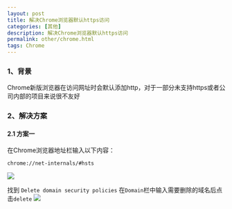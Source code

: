 ```yaml
---
layout: post
title: 解决Chrome浏览器默认https访问
categories: [其他]
description: 解决Chrome浏览器默认https访问
permalink: other/chrome.html
tags: Chrome
---
```



### 1、背景
Chrome新版浏览器在访问网址时会默认添加http，对于一部分未支持https或者公司内部的项目来说很不友好

### 2、解决方案
#### 2.1 方案一
在Chrome浏览器地址栏输入以下内容：
```
chrome://net-internals/#hsts
```

![](/img/chrome-url-address.png)

找到 `Delete domain security policies`
在`Domain`栏中输入需要删除的域名后点击`delete`
![](/img/chrome-delete-domain.png)